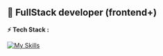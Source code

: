 ## 🚀 FullStack developer (frontend+)

**⚡️ Tech Stack :**

[![My Skills](https://skillicons.dev/icons?i=docker,react,threejs,nodejs,django,c,cpp)](https://skillicons.dev)
